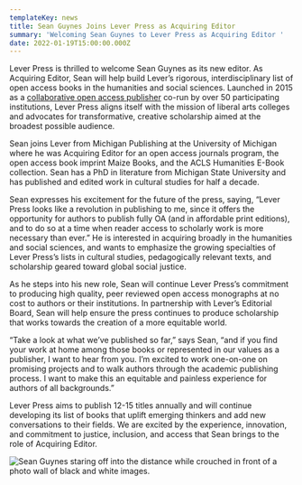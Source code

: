 ```yaml
---
templateKey: news
title: Sean Guynes Joins Lever Press as Acquiring Editor
summary: 'Welcoming Sean Guynes to Lever Press as Acquiring Editor '
date: 2022-01-19T15:00:00.000Z
---
```

<!--StartFragment-->

Lever Press is thrilled to welcome Sean Guynes as its new editor. As Acquiring Editor, Sean will help build Lever’s rigorous, interdisciplinary list of open access books in the humanities and social sciences. Launched in 2015 as a [collaborative open access publisher](https://www.leverpress.org/about) co-run by over 50 participating institutions, Lever Press aligns itself with the mission of liberal arts colleges and advocates for transformative, creative scholarship aimed at the broadest possible audience.



Sean joins Lever from Michigan Publishing at the University of Michigan where he was Acquiring Editor for an open access journals program, the open access book imprint Maize Books, and the ACLS Humanities E-Book collection. Sean has a PhD in literature from Michigan State University and has published and edited work in cultural studies for half a decade.



Sean expresses his excitement for the future of the press, saying, “Lever Press looks like a revolution in publishing to me, since it offers the opportunity for authors to publish fully OA (and in affordable print editions), and to do so at a time when reader access to scholarly work is more necessary than ever.” He is interested in acquiring broadly in the humanities and social sciences, and wants to emphasize the growing specialties of Lever Press’s lists in cultural studies, pedagogically relevant texts, and scholarship geared toward global social justice.



As he steps into his new role, Sean will continue Lever Press’s commitment to producing high quality, peer reviewed open access monographs at no cost to authors or their institutions. In partnership with Lever’s Editorial Board, Sean will help ensure the press continues to produce scholarship that works towards the creation of a more equitable world.



“Take a look at what we’ve published so far,” says Sean, “and if you find your work at home among those books or represented in our values as a publisher, I want to hear from you. I’m excited to work one-on-one on promising projects and to walk authors through the academic publishing process. I want to make this an equitable and painless experience for authors of all backgrounds.”



Lever Press aims to publish 12-15 titles annually and will continue developing its list of books that uplift emerging thinkers and add new conversations to their fields. We are excited by the experience, innovation, and commitment to justice, inclusion, and access that Sean brings to the role of Acquiring Editor.



<!--EndFragment-->

![Sean Guynes staring off into the distance while crouched in front of a photo wall of black and white images.](assets/sean-guynes-author-photo.png "Author photo of Sean Guynes")